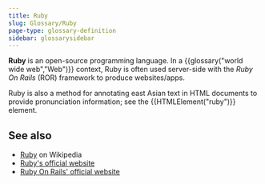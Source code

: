 ```yaml
---
title: Ruby
slug: Glossary/Ruby
page-type: glossary-definition
sidebar: glossarysidebar
---
```


**Ruby** is an open-source programming language. In a {{glossary("world wide web","Web")}} context, Ruby is often used server-side with the _Ruby On Rails_ (ROR) framework to produce websites/apps.

Ruby is also a method for annotating east Asian text in HTML documents to provide pronunciation information; see the {{HTMLElement("ruby")}} element.

## See also

- [Ruby](https://en.wikipedia.org/wiki/Ruby_%28programming_language%29) on Wikipedia
- [Ruby's official website](https://www.ruby-lang.org/)
- [Ruby On Rails' official website](https://rubyonrails.org/)
